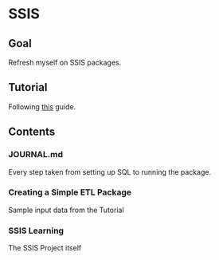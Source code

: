 # SSIS

## Goal

Refresh myself on SSIS packages.

## Tutorial

Following [this](https://learn.microsoft.com/en-us/sql/integration-services/lesson-1-1-creating-a-new-integration-services-project?view=sql-server-ver16) guide.

## Contents

### JOURNAL.md

Every step taken from setting up SQL to running the package.

### Creating a Simple ETL Package

Sample input data from the Tutorial

### SSIS Learning

The SSIS Project itself
